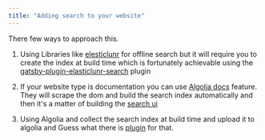 ```yaml
---
title: "Adding search to your website"
---
```


There few ways to approach this.

1. Using Libraries like [elesticlunr][1] for offline search but it will require you to create the index at build time which is fortunately achievable using the [gatsby-plugin-elasticlunr-search][2] plugin

2. If your website type is documentation you can use [Algolia docs][3] feature. They will scrape the dom and build the search index automatically and then it's a matter of building the [search ui][4]

3. Using Algolia and collect the search index at build time and upload it to algolia and Guess what there is [plugin][5] for that.


  [1]: https://www.npmjs.com/package/elasticlunr
  [2]: https://github.com/andrew-codes/gatsby-plugin-elasticlunr-search
  [3]: https://www.algolia.com/doc/
  [4]: https://www.algolia.com/doc/paths/build-search-ui/
  [5]: https://github.com/algolia/gatsby-plugin-algolia
